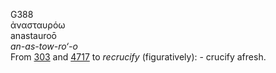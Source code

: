 G388  
ἀνασταυρόω  
anastauroō  
*an-as-tow-ro‘-o*  
From [303](g0303) and [4717](g4717) to *recrucify* (figuratively): -
crucify afresh.  
